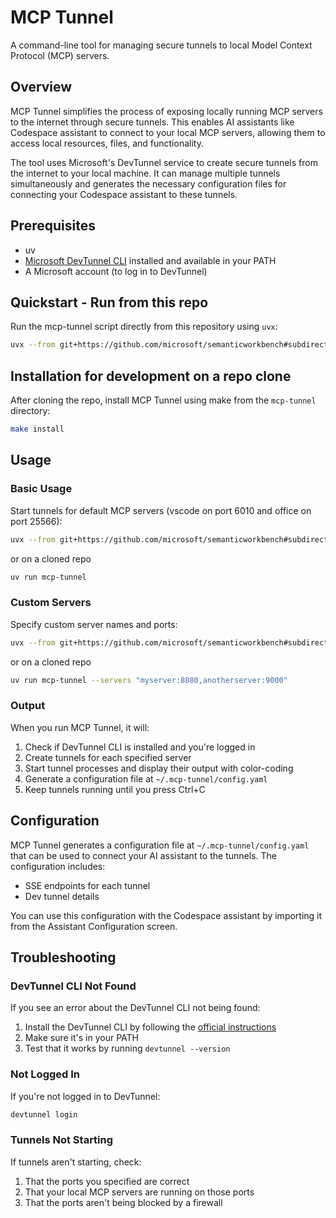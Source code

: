 # MCP Tunnel

A command-line tool for managing secure tunnels to local Model Context Protocol (MCP) servers.

## Overview

MCP Tunnel simplifies the process of exposing locally running MCP servers to the internet through secure tunnels. This enables AI assistants like Codespace assistant to connect to your local MCP servers, allowing them to access local resources, files, and functionality.

The tool uses Microsoft's DevTunnel service to create secure tunnels from the internet to your local machine. It can manage multiple tunnels simultaneously and generates the necessary configuration files for connecting your Codespace assistant to these tunnels.

## Prerequisites

- uv
- [Microsoft DevTunnel CLI](https://learn.microsoft.com/en-us/azure/developer/dev-tunnels/get-started) installed and available in your PATH
- A Microsoft account (to log in to DevTunnel)

## Quickstart - Run from this repo

Run the mcp-tunnel script directly from this repository using `uvx`:

```bash
uvx --from git+https://github.com/microsoft/semanticworkbench#subdirectory=libraries/python/mcp-tunnel mcp-tunnel --help
```

## Installation for development on a repo clone

After cloning the repo, install MCP Tunnel using make from the `mcp-tunnel` directory:

```bash
make install
```

## Usage

### Basic Usage

Start tunnels for default MCP servers (vscode on port 6010 and office on port 25566):

```bash
uvx --from git+https://github.com/microsoft/semanticworkbench#subdirectory=libraries/python/mcp-tunnel mcp-tunnel mcp-tunnel
```

or on a cloned repo

```bash
uv run mcp-tunnel
```

### Custom Servers

Specify custom server names and ports:

```bash
uvx --from git+https://github.com/microsoft/semanticworkbench#subdirectory=libraries/python/mcp-tunnel mcp-tunnel --servers "myserver:8080,anotherserver:9000"
```

or on a cloned repo

```bash
uv run mcp-tunnel --servers "myserver:8080,anotherserver:9000"
```

### Output

When you run MCP Tunnel, it will:

1. Check if DevTunnel CLI is installed and you're logged in
2. Create tunnels for each specified server
3. Start tunnel processes and display their output with color-coding
4. Generate a configuration file at `~/.mcp-tunnel/config.yaml`
5. Keep tunnels running until you press Ctrl+C

## Configuration

MCP Tunnel generates a configuration file at `~/.mcp-tunnel/config.yaml` that can be used to connect your AI assistant to the tunnels. The configuration includes:

- SSE endpoints for each tunnel
- Dev tunnel details

You can use this configuration with the Codespace assistant by importing it from the Assistant Configuration screen.

## Troubleshooting

### DevTunnel CLI Not Found

If you see an error about the DevTunnel CLI not being found:

1. Install the DevTunnel CLI by following the [official instructions](https://learn.microsoft.com/en-us/azure/developer/dev-tunnels/get-started)
2. Make sure it's in your PATH
3. Test that it works by running `devtunnel --version`

### Not Logged In

If you're not logged in to DevTunnel:

```bash
devtunnel login
```

### Tunnels Not Starting

If tunnels aren't starting, check:

1. That the ports you specified are correct
2. That your local MCP servers are running on those ports
3. That the ports aren't being blocked by a firewall
